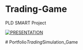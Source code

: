 # Trading-Game
PLD SMART Project



[![PRESENTATION](https://github.com/YahiaBellamine/trading-game/assets/94708849/10b058a4-15a0-4f6a-932d-d5ce5fe2847d)](https://www.youtube.com/watch?v=IWun1KzCDT4&t=41s)

#   P o r t f o l i o _ T r a d i n g _ S i m u l a t i o n _ G a m e  
 